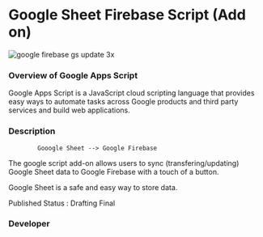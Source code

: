 # Google Sheet Firebase Script (Add on) 
![google firebase gs update 3x](https://cloud.githubusercontent.com/assets/19171147/25772495/43a5ffbc-323a-11e7-9714-0a0abcc1f99b.png)

### Overview of Google Apps Script
 
Google Apps Script is a JavaScript cloud scripting language that provides easy ways to automate tasks across Google products and third party services and build web applications.

### Description

            Gooogle Sheet --> Google Firebase

The google script add-on allows users to sync (transfering/updating) Google Sheet data to Google Firebase with a touch of a button. 

Google Sheet is a safe and easy way to store data.


Published Status : Drafting Final

### Developer



